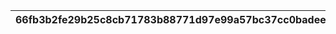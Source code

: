 |66fb3b2fe29b25c8cb71783b88771d97e99a57bc37cc0badee8cb412c156431b|9b1fd13cfb89ea88b6dd4385ed3af34244b80527367dfc8a3ada84868b5e476f|f7fd3db193b894c74857f93c74306442a6a958d3c62c61608fad4902d742654d|02d8d640c40b7f34ecb348bdf4784b1369fa735d71aeb4ccb05b367b9cdeda27|704addb8dec7aa43aac9ae361b4c4917d64b70e914741d8c572b238d8cf5e177|ea997cd5c11439691bbd9eaebbd350419ed1c524c6ea70593646d46c26b22cd9|6c5cc2c6dccf25d37aee0c9f2ed346422d1430ab4d8701a3fe189a6efae43ee2|ebdbc28e027c333c66b30fc56ba9af50e5760ce0633ef2035be573bfcdccd0b3|7bff3163a7050dfaa31a884b9480189df59029dc8f7234fdb58a729514c346ea|f9b85eae39a8c1e69140ccabf760c6d122db43d1d9c24884dba0c7a50158099c|bfab2ae2dc4a5de46a2fffdbbcadb4ac284084416cbf70fd952dd2521b7fddfe|1cc7efae2b4bddbc35022af7cb9da7625ebbc4c8a6fd7a6fefaf8595a5d63f53|e66ebe45fc4785e1d5aaabebdb4e78e2dbe63f0f5caa739f8d27bcc04262d393|3e751463adbe3976e7967f967d0d9aff76b408ef690709ef67d79009b6defcf2|3b70491df39e1b2eb4db5159ddc05e2f6ee7dd9179b9490f334e545c73b5cb77|8c2e8d870f1b4482be3bf1589d89e88c741379facd028c95bb98b42f76179075|41fba779bb72e10e1400ebafbdc1a503b56c9d194f69376dda12135a1bde84c2|8ea7c2e52b2d60652953f3b20fbca6f1798ff1b63c23d13d3d51067c88c1065b|
| --- | --- | --- | --- | --- | --- | --- | --- | --- | --- | --- | --- | --- | --- | --- | --- | --- | --- |
